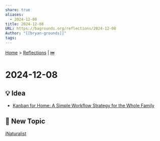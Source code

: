```yaml
---  
share: true  
aliases:  
  - 2024-12-08  
title: 2024-12-08  
URL: https://bagrounds.org/reflections/2024-12-08  
Author: "[[bryan-grounds]]"  
tags:   
---  
```

[Home](../index.md) > [Reflections](./index.md) | [⏮️](./2024-12-07.md)  
# 2024-12-08  
## 💡 Idea  
- [Kanban for Home: A Simple Workflow Strategy for the Whole Family](https://parentlightly.com/kanban-for-home)  
  
## 🔧 New Topic  
[iNaturalist](../topics/inaturalist.md)  
